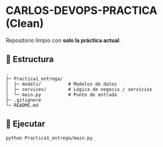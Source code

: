 # CARLOS-DEVOPS-PRACTICA (Clean)

Repositorio limpio con **solo la práctica actual**.

## 📂 Estructura

```
.
├─ Practica1_entrega/
│  ├─ models/          # Modelos de datos
│  ├─ services/        # Lógica de negocio / servicios
│  └─ main.py          # Punto de entrada
├─ .gitignore
└─ README.md
```

## 🚀 Ejecutar

```bash
python Practica1_entrega/main.py
```
